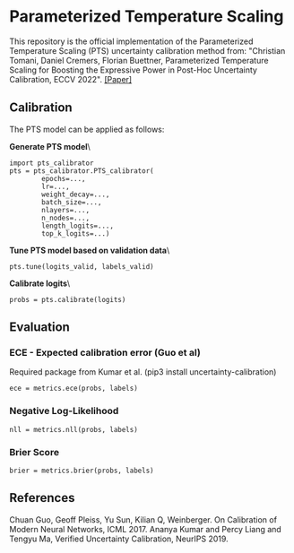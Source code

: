 # Parameterized Temperature Scaling

This repository is the official implementation of the Parameterized Temperature Scaling (PTS) uncertainty calibration method from: "Christian Tomani, Daniel Cremers, Florian Buettner, Parameterized Temperature Scaling for Boosting the Expressive Power in Post-Hoc Uncertainty Calibration, ECCV 2022". [[Paper]](https://arxiv.org/abs/2102.12182)


## Calibration

The PTS model can be applied as follows:

**Generate PTS model**\
```
import pts_calibrator
pts = pts_calibrator.PTS_calibrator(
        epochs=...,
        lr=...,
        weight_decay=...,
        batch_size=...,
        nlayers=...,
        n_nodes=...,
        length_logits=...,
        top_k_logits=...)
```

**Tune PTS model based on validation data**\

`pts.tune(logits_valid, labels_valid)`

**Calibrate logits**\

`probs = pts.calibrate(logits)`


## Evaluation
### ECE - Expected calibration error (Guo et al)
Required package from Kumar et al. (pip3 install uncertainty-calibration)

`ece = metrics.ece(probs, labels)`

### Negative Log-Likelihood

`nll = metrics.nll(probs, labels)`

### Brier Score

`brier = metrics.brier(probs, labels)`



## References
Chuan Guo, Geoff Pleiss, Yu Sun, Kilian Q, Weinberger. On Calibration of Modern Neural Networks, ICML 2017.
Ananya Kumar and Percy Liang and Tengyu Ma, Verified Uncertainty Calibration, NeurIPS 2019.
